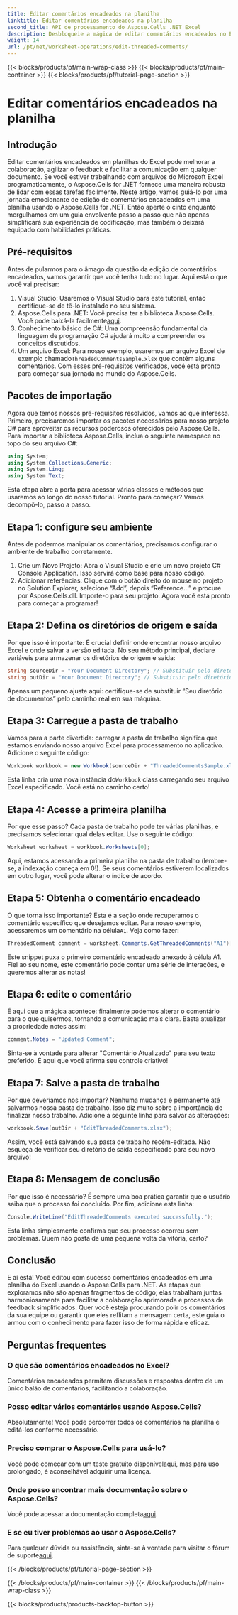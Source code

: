 ```yaml
---
title: Editar comentários encadeados na planilha
linktitle: Editar comentários encadeados na planilha
second_title: API de processamento do Aspose.Cells .NET Excel
description: Desbloqueie a mágica de editar comentários encadeados no Excel usando Aspose.Cells para .NET! Siga nosso guia passo a passo e domine seus documentos com facilidade.
weight: 14
url: /pt/net/worksheet-operations/edit-threaded-comments/
---
```


{{< blocks/products/pf/main-wrap-class >}}
{{< blocks/products/pf/main-container >}}
{{< blocks/products/pf/tutorial-page-section >}}

# Editar comentários encadeados na planilha

## Introdução
Editar comentários encadeados em planilhas do Excel pode melhorar a colaboração, agilizar o feedback e facilitar a comunicação em qualquer documento. Se você estiver trabalhando com arquivos do Microsoft Excel programaticamente, o Aspose.Cells for .NET fornece uma maneira robusta de lidar com essas tarefas facilmente. Neste artigo, vamos guiá-lo por uma jornada emocionante de edição de comentários encadeados em uma planilha usando o Aspose.Cells for .NET. Então aperte o cinto enquanto mergulhamos em um guia envolvente passo a passo que não apenas simplificará sua experiência de codificação, mas também o deixará equipado com habilidades práticas.
## Pré-requisitos
Antes de pularmos para o âmago da questão da edição de comentários encadeados, vamos garantir que você tenha tudo no lugar. Aqui está o que você vai precisar:
1. Visual Studio: Usaremos o Visual Studio para este tutorial, então certifique-se de tê-lo instalado no seu sistema.
2.  Aspose.Cells para .NET: Você precisa ter a biblioteca Aspose.Cells. Você pode baixá-la facilmente[aqui](https://releases.aspose.com/cells/net/).
3. Conhecimento básico de C#: Uma compreensão fundamental da linguagem de programação C# ajudará muito a compreender os conceitos discutidos.
4.  Um arquivo Excel: Para nosso exemplo, usaremos um arquivo Excel de exemplo chamado`ThreadedCommentsSample.xlsx` que contém alguns comentários.
Com esses pré-requisitos verificados, você está pronto para começar sua jornada no mundo do Aspose.Cells.
## Pacotes de importação
Agora que temos nossos pré-requisitos resolvidos, vamos ao que interessa. Primeiro, precisaremos importar os pacotes necessários para nosso projeto C# para aproveitar os recursos poderosos oferecidos pelo Aspose.Cells.
Para importar a biblioteca Aspose.Cells, inclua o seguinte namespace no topo do seu arquivo C#:
```csharp
using System;
using System.Collections.Generic;
using System.Linq;
using System.Text;
```
Esta etapa abre a porta para acessar várias classes e métodos que usaremos ao longo do nosso tutorial. 
Pronto para começar? Vamos decompô-lo, passo a passo.
## Etapa 1: configure seu ambiente
Antes de podermos manipular os comentários, precisamos configurar o ambiente de trabalho corretamente.
1. Crie um Novo Projeto: Abra o Visual Studio e crie um novo projeto C# Console Application. Isso servirá como base para nosso código.
2. Adicionar referências: Clique com o botão direito do mouse no projeto no Solution Explorer, selecione “Add”, depois “Reference…” e procure por Aspose.Cells.dll. Importe-o para seu projeto. 
Agora você está pronto para começar a programar!
## Etapa 2: Defina os diretórios de origem e saída
Por que isso é importante: É crucial definir onde encontrar nosso arquivo Excel e onde salvar a versão editada.
No seu método principal, declare variáveis para armazenar os diretórios de origem e saída:
```csharp
string sourceDir = "Your Document Directory"; // Substituir pelo diretório real
string outDir = "Your Document Directory"; // Substituir pelo diretório real
```
Apenas um pequeno ajuste aqui: certifique-se de substituir “Seu diretório de documentos” pelo caminho real em sua máquina. 
## Etapa 3: Carregue a pasta de trabalho
Vamos para a parte divertida: carregar a pasta de trabalho significa que estamos enviando nosso arquivo Excel para processamento no aplicativo.
Adicione o seguinte código:
```csharp
Workbook workbook = new Workbook(sourceDir + "ThreadedCommentsSample.xlsx");
```
 Esta linha cria uma nova instância do`Workbook` class carregando seu arquivo Excel especificado. Você está no caminho certo!
## Etapa 4: Acesse a primeira planilha
Por que esse passo? Cada pasta de trabalho pode ter várias planilhas, e precisamos selecionar qual delas editar.
Use o seguinte código:
```csharp
Worksheet worksheet = workbook.Worksheets[0];
```
Aqui, estamos acessando a primeira planilha na pasta de trabalho (lembre-se, a indexação começa em 0!). Se seus comentários estiverem localizados em outro lugar, você pode alterar o índice de acordo.
## Etapa 5: Obtenha o comentário encadeado
O que torna isso importante? Esta é a seção onde recuperamos o comentário específico que desejamos editar.
 Para nosso exemplo, acessaremos um comentário na célula`A1`. Veja como fazer:
```csharp
ThreadedComment comment = worksheet.Comments.GetThreadedComments("A1")[0];
```
Este snippet puxa o primeiro comentário encadeado anexado à célula A1. Fiel ao seu nome, este comentário pode conter uma série de interações, e queremos alterar as notas!
## Etapa 6: edite o comentário
É aqui que a mágica acontece: finalmente podemos alterar o comentário para o que quisermos, tornando a comunicação mais clara.
Basta atualizar a propriedade notes assim:
```csharp
comment.Notes = "Updated Comment";
```
Sinta-se à vontade para alterar "Comentário Atualizado" para seu texto preferido. É aqui que você afirma seu controle criativo!
## Etapa 7: Salve a pasta de trabalho
Por que deveríamos nos importar? Nenhuma mudança é permanente até salvarmos nossa pasta de trabalho. Isso diz muito sobre a importância de finalizar nosso trabalho.
Adicione a seguinte linha para salvar as alterações:
```csharp
workbook.Save(outDir + "EditThreadedComments.xlsx");
```
Assim, você está salvando sua pasta de trabalho recém-editada. Não esqueça de verificar seu diretório de saída especificado para seu novo arquivo!
## Etapa 8: Mensagem de conclusão
Por que isso é necessário? É sempre uma boa prática garantir que o usuário saiba que o processo foi concluído.
Por fim, adicione esta linha:
```csharp
Console.WriteLine("EditThreadedComments executed successfully.");
```
Esta linha simplesmente confirma que seu processo ocorreu sem problemas. Quem não gosta de uma pequena volta da vitória, certo?
## Conclusão
E aí está! Você editou com sucesso comentários encadeados em uma planilha do Excel usando o Aspose.Cells para .NET. As etapas que exploramos não são apenas fragmentos de código; elas trabalham juntas harmoniosamente para facilitar a colaboração aprimorada e processos de feedback simplificados. Quer você esteja procurando polir os comentários da sua equipe ou garantir que eles reflitam a mensagem certa, este guia o armou com o conhecimento para fazer isso de forma rápida e eficaz.
## Perguntas frequentes
### O que são comentários encadeados no Excel?
Comentários encadeados permitem discussões e respostas dentro de um único balão de comentários, facilitando a colaboração.
### Posso editar vários comentários usando Aspose.Cells?
Absolutamente! Você pode percorrer todos os comentários na planilha e editá-los conforme necessário.
### Preciso comprar o Aspose.Cells para usá-lo?
 Você pode começar com um teste gratuito disponível[aqui](https://releases.aspose.com/), mas para uso prolongado, é aconselhável adquirir uma licença.
### Onde posso encontrar mais documentação sobre o Aspose.Cells?
 Você pode acessar a documentação completa[aqui](https://reference.aspose.com/cells/net/).
### E se eu tiver problemas ao usar o Aspose.Cells?
Para qualquer dúvida ou assistência, sinta-se à vontade para visitar o fórum de suporte[aqui](https://forum.aspose.com/c/cells/9).

{{< /blocks/products/pf/tutorial-page-section >}}

{{< /blocks/products/pf/main-container >}}
{{< /blocks/products/pf/main-wrap-class >}}

{{< blocks/products/products-backtop-button >}}
